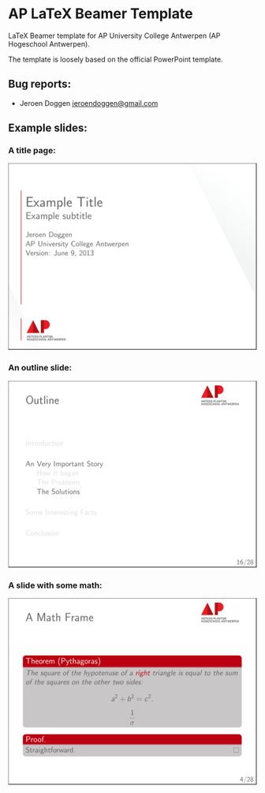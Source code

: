 AP LaTeX Beamer Template
========================
LaTeX Beamer template for AP University College Antwerpen (AP Hogeschool Antwerpen).

The template is loosely based on the official PowerPoint template.

Bug reports:
------------
 * Jeroen Doggen <jeroendoggen@gmail.com>

Example slides:
---------------

### A title page:

![A title page](screenshots/slide1.png?raw=true)

### An outline slide:

![An oultline slide](screenshots/slide2.png?raw=true)

### A slide with some math:

![A math slide](screenshots/slide3.png?raw=true)


